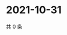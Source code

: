 # 2021-10-31

共 0 条

<!-- BEGIN WEIBO -->
<!-- 最后更新时间 Sun Oct 31 2021 08:39:39 GMT+0800 (China Standard Time) -->

<!-- END WEIBO -->
